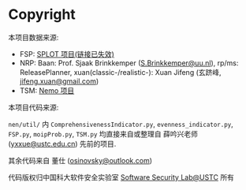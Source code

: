# Copyright

本项目数据来源:

* FSP: [SPLOT 项目(链接已失效)](http://splot-research.org/)
* NRP: Baan: Prof. Sjaak Brinkkemper (S.Brinkkemper@uu.nl), rp/ms: ReleasePlanner, xuan(classic-/realistic-): Xuan Jifeng (玄跻峰, jifeng.xuan@gmail.com)
* TSM: [Nemo 项目](https://github.com/jwlin/Nemo)

本项目代码来源:

`nen/util/` 内 `ComprehensivenessIndicator.py`, `evenness_indicator.py`, `FSP.py`, `moipProb.py`, `TSM.py` 均直接来自或整理自 薛吟兴老师 (yxxue@ustc.edu.cn) 先前的项目.

其余代码来自 董仕 (osinovsky@outlook.com)

代码版权归中国科大软件安全实验室 [Software Security Lab@USTC](https://www.wolai.com/sYiK8yS81GDC37z9hBe9fP) 所有
